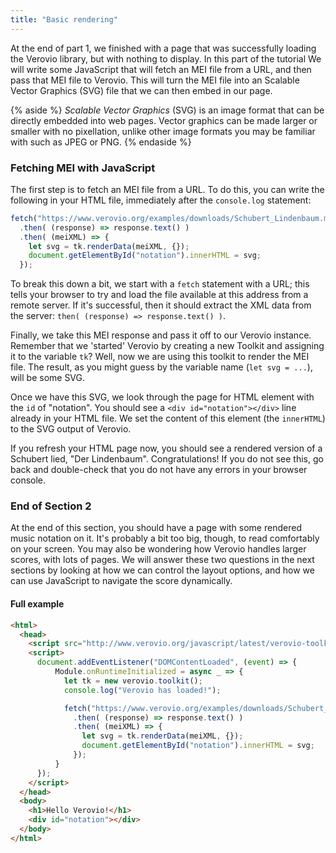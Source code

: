 ```yaml
---
title: "Basic rendering"
---
```


At the end of part 1, we finished with a page that was successfully loading the Verovio library, but with nothing to display. In this part of the tutorial We will write some JavaScript that will fetch an MEI file from a URL, and then pass that MEI file to Verovio. This will turn the MEI file into an Scalable Vector Graphics (SVG) file that we can then embed in our page.

{% aside %}
_Scalable Vector Graphics_ (SVG) is an image format that can be directly embedded into web pages. Vector graphics can be made larger or smaller with no pixellation, unlike other image formats you may be familiar with such as JPEG or PNG.
{% endaside %}

### Fetching MEI with JavaScript

The first step is to fetch an MEI file from a URL. To do this, you can write the following in your HTML file, immediately after the `console.log` statement:

```js
fetch("https://www.verovio.org/examples/downloads/Schubert_Lindenbaum.mei")
  .then( (response) => response.text() )
  .then( (meiXML) => {
    let svg = tk.renderData(meiXML, {});
    document.getElementById("notation").innerHTML = svg;
  });
```

To break this down a bit, we start with a `fetch` statement with a URL; this tells your browser to try and load the file available at this address from a remote server. If it's successful, then it should extract the XML data from the server: `then( (response) => response.text() )`.

Finally, we take this MEI response and pass it off to our Verovio instance. Remember that we 'started' Verovio by creating a new Toolkit and assigning it to the variable `tk`? Well, now we are using this toolkit to render the MEI file. The result, as you might guess by the variable name (`let svg = ...`), will be some SVG.

Once we have this SVG, we look through the page for HTML element with the `id` of "notation". You should see a `<div id="notation"></div>` line already in your HTML file. We set the content of this element (the `innerHTML`) to the SVG output of Verovio.

If you refresh your HTML page now, you should see a rendered version of a Schubert lied, "Der Lindenbaum". Congratulations! If you do not see this, go back and double-check that you do not have any errors in your browser console.

### End of Section 2

At the end of this section, you should have a page with some rendered music notation on it. It's probably a bit too big, though, to read comfortably on your screen. You may also be wondering how Verovio handles larger scores, with lots of pages. We will answer these two questions in the next sections by looking at how we can control the layout options, and how we can use JavaScript to navigate the score dynamically.

#### Full example

```html
<html>
  <head>
    <script src="http://www.verovio.org/javascript/latest/verovio-toolkit-wasm.js" defer></script>
    <script>
      document.addEventListener("DOMContentLoaded", (event) => {
          Module.onRuntimeInitialized = async _ => {
            let tk = new verovio.toolkit();
            console.log("Verovio has loaded!");

            fetch("https://www.verovio.org/examples/downloads/Schubert_Lindenbaum.mei")
              .then( (response) => response.text() )
              .then( (meiXML) => {
                let svg = tk.renderData(meiXML, {});
                document.getElementById("notation").innerHTML = svg;
              });
          }
      });
    </script>
  </head>
  <body>
    <h1>Hello Verovio!</h1>
    <div id="notation"></div>
  </body>
</html>
```
